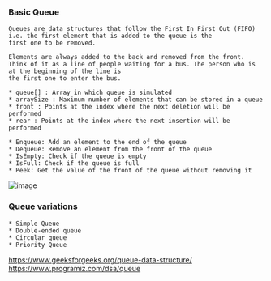 ### Basic Queue

```
Queues are data structures that follow the First In First Out (FIFO) i.e. the first element that is added to the queue is the 
first one to be removed.

Elements are always added to the back and removed from the front. Think of it as a line of people waiting for a bus. The person who is at the beginning of the line is 
the first one to enter the bus.

* queue[] : Array in which queue is simulated
* arraySize : Maximum number of elements that can be stored in a queue
* front : Points at the index where the next deletion will be performed
* rear : Points at the index where the next insertion will be performed

* Enqueue: Add an element to the end of the queue
* Dequeue: Remove an element from the front of the queue
* IsEmpty: Check if the queue is empty
* IsFull: Check if the queue is full
* Peek: Get the value of the front of the queue without removing it

```
![image](https://user-images.githubusercontent.com/59710234/154791157-664cd4f2-cc5c-4f85-8c75-ee5291dd2e58.png)

### Queue variations
```
* Simple Queue
* Double-ended queue
* Circular queue
* Priority Queue
```
https://www.geeksforgeeks.org/queue-data-structure/ </br>
https://www.programiz.com/dsa/queue </br>
